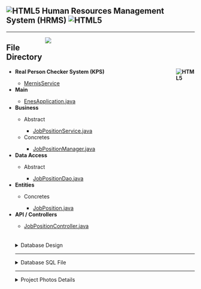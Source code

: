 <h2><img align="" alt="HTML5" width="50px" src="https://www.ninjakod.com/wp-content/uploads/2015/01/java.png" /> Human Resources Management System (HRMS) <img align="" alt="HTML5" width="50px" src="https://www.ninjakod.com/wp-content/uploads/2015/01/java.png" /> </h2><hr /> 

<img src="https://i.hizliresim.com/4h0o0fb.png" width="400px" align="right"></img>

<h2>File Directory</h2>
<ul>
    <li><b>Real Person Checker System (KPS) <img align="right" alt="HTML5" width="50px" src="https://i.hizliresim.com/3hmoov0.png" /> </b></li>
        <ul>
            <li><a href='https://github.com/EnesBirol/hrms/tree/master/src/main/java/kodlamaio/hrms/mernisService'> MernisService </a>            </li>
        </ul>
    <li><b>Main</b></li>
        <ul>
            <li><a href='https://github.com/EnesBirol/hrms/blob/master/src/main/java/kodlamaio/hrms/EnesApplication.java'> EnesApplication.java </a></li>
        </ul>
    <li><b>Business</b></li>
        <ul>
            <li>Abstract</li>
                <ul>
                    <li><a href="https://github.com/EnesBirol/hrms/blob/master/src/main/java/kodlamaio/hrms/business/abstracts/JobPositionService.java">JobPositionService.java</a></li>
                </ul>
            <li>Concretes</li>
                <ul>
                    <li><a href="https://github.com/EnesBirol/hrms/blob/master/src/main/java/kodlamaio/hrms/business/concretes/JobPositionManager.java">JobPositionManager.java</a></li>
                </ul>
        </ul>
    <li><b>Data Access</b></li>
        <ul>
            <li>Abstract</li>
                <ul>
                    <li><a href="https://github.com/EnesBirol/hrms/blob/master/src/main/java/kodlamaio/hrms/dataAccess/abstracts/JobPositionDao.java">JobPositionDao.java</a></li>
                </ul>
        </ul>
    <li><b>Entities</b></li>
        <ul>
            <li>Concretes</li>
                <ul>
                    <li><a href="https://github.com/EnesBirol/hrms/blob/master/src/main/java/kodlamaio/hrms/entities/concretes/JobPosition.java">JobPosition.java</a></li>
                </ul>
        </ul>
    <li><b>API / Controllers</b></li>
        <ul>
            <li><a href='https://github.com/EnesBirol/hrms/blob/master/src/main/java/kodlamaio/hrms/api/controllers/JobPositionController.java'> JobPositionController.java </a>            </li>
        </ul> <br>
     
 <br>
    <details>
        <summary>Database Design</summary>
        <img src="./photos/0.PNG"></img>
    </details>
    <hr />
    <details>
        <summary>Database SQL File</summary>
        <img src="./photos/hrms.sql" alt="click to go to file"></img>
    </details>
    <hr />
    <details>
      <summary>Project Photos Details</summary>
        <img src="./photos/6.PNG"></img>
        <img src="./photos/1.PNG"></img>
        <img src="./photos/2.PNG"></img>
        <img src="./photos/3.PNG"></img>
        <img src="./photos/4.PNG"></img>
        
    </details>
    
<ul>
